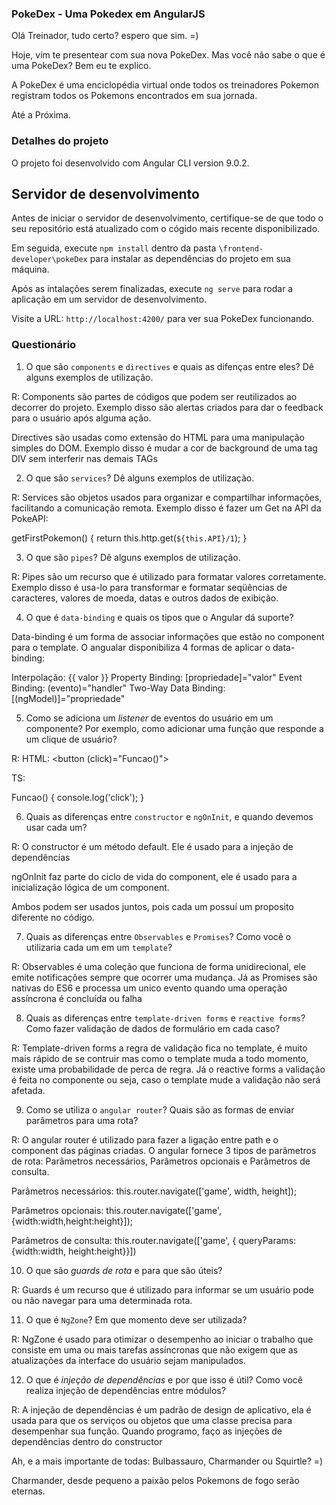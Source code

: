 ### PokeDex - Uma Pokedex em AngularJS  

Olá Treinador, tudo certo? espero que sim. =) 

Hoje, vim te presentear com sua nova PokeDex. Mas você não sabe o que é uma PokeDex? Bem eu te explico. 

A PokeDex é uma enciclopédia virtual onde todos os treinadores Pokemon registram todos os Pokemons encontrados em sua jornada. 

Até a Próxima.

### Detalhes do projeto

O projeto foi desenvolvido com Angular CLI version 9.0.2.

## Servidor de desenvolvimento

Antes de iniciar o servidor de desenvolvimento, certifique-se de que todo o seu repositório está atualizado com o cógido mais recente disponibilizado. 

Em seguida, execute `npm install` dentro da pasta `\frontend-developer\pokeDex` para instalar as dependências do projeto em sua máquina. 

Após as intalações serem finalizadas, execute  `ng serve` para rodar a aplicação em um servidor de desenvolvimento. 

Visite a URL:  `http://localhost:4200/` para ver sua PokeDex funcionando. 

### Questionário

1. O que são ``components`` e ``directives`` e quais as difenças entre eles? Dê alguns exemplos de utilização.

R: Components são partes de códigos que podem ser reutilizados ao decorrer do projeto. Exemplo disso são alertas criados para dar o feedback para o usuário após alguma ação. 

Directives são usadas como extensão do HTML para uma manipulação simples do DOM. Exemplo disso é mudar a cor de background de uma tag DIV sem interferir nas demais TAGs

2. O que são ``services``? Dê alguns exemplos de utilização.

R: Services são objetos usados para organizar e compartilhar informações, facilitando a comunicação remota. Exemplo disso é fazer um Get na API da PokeAPI: 

 getFirstPokemon() {
    return this.http.get<Pokemon>(`${this.API}/1`);
  }

3. O que são ``pipes``? Dê alguns exemplos de utilização.

R: Pipes são um recurso que é utilizado para formatar valores corretamente. Exemplo disso é usa-lo para transformar e formatar seqüências de caracteres, valores de moeda, datas e outros dados de exibição.

4. O que é ``data-binding`` e quais os tipos que o Angular dá suporte?

Data-binding é um forma de associar informações que estão no component para o template. O angualar disponibiliza 4 formas de aplicar o data-binding: 

Interpolação: {{ valor }}
Property Binding: [propriedade]="valor"
Event Binding: (evento)="handler"
Two-Way Data Binding: [(ngModel)]="propriedade"

5. Como se adiciona um *listener* de eventos do usuário em um componente? Por exemplo, como adicionar uma função que responde a um clique de usuário?

R: 
HTML: 
<button (click)="Funcao()"></button>

TS: 

Funcao() {
    console.log('click');
}

6. Quais as diferenças entre ``constructor`` e ``ngOnInit``, e quando devemos usar cada um?

R: O constructor é um método default. Ele é usado para a injeção de dependências

ngOnInit faz parte do ciclo de vida do component, ele é usado para a inicialização lógica de um component.

Ambos podem ser usados juntos, pois cada um possuí um proposito diferente no código. 

7. Quais as diferenças entre ``Observables`` e ``Promises``? Como você o utilizaria cada um em um ``template``?

R: Observables é uma coleção que funciona de forma unidirecional, ele emite notificações sempre que ocorrer uma mudança. Já as Promises são nativas do ES6 e processa um unico evento quando uma operação assíncrona é concluída ou falha

8. Quais as diferenças entre ``template-driven forms`` e ``reactive forms``? Como fazer validação de dados de formulário em cada caso?

R: Template-driven forms a regra de validação fica no template, é muito mais rápido de se contruir mas como o template muda a todo momento, existe uma probabilidade de perca de regra. Já o reactive forms a validação é feita no componente ou seja, caso o template mude a validação não será afetada.


9.  Como se utiliza o ``angular router``? Quais são as formas de enviar parâmetros para uma rota?

R: O angular router é utilizado para fazer a ligação entre path e o component das páginas criadas. O angular fornece 3 tipos de parâmetros de rota: Parâmetros necessários, Parâmetros opcionais e Parâmetros de consulta. 

Parâmetros necessários: this.router.navigate(['game', width, height]);

Parâmetros opcionais: this.router.navigate(['game', {width:width,height:height}]);

Parâmetros de consulta: this.router.navigate(['game', { queryParams: {width:width, height:height}}])

10.  O que são *guards de rota* e para que são úteis?

R: Guards é um recurso que é utilizado para informar se um usuário pode ou não navegar para uma determinada rota.

11. O que é ``NgZone``? Em que momento deve ser utilizada?

R: NgZone é usado para otimizar o desempenho ao iniciar o trabalho que consiste em uma ou mais tarefas assíncronas que não exigem que as atualizações da interface do usuário sejam manipulados. 

12. O que é *injeção de dependências* e por que isso é útil? Como você realiza injeção de dependências entre módulos?

R: A injeção de dependências é um padrão de design de aplicativo, ela é usada para que os serviços ou objetos que uma classe precisa para desempenhar sua função. Quando programo, faço as injeções de dependências dentro do constructor

Ah, e a mais importante de todas: Bulbassauro, Charmander ou Squirtle? =)

Charmander, desde pequeno a paixão pelos Pokemons de fogo serão eternas. 